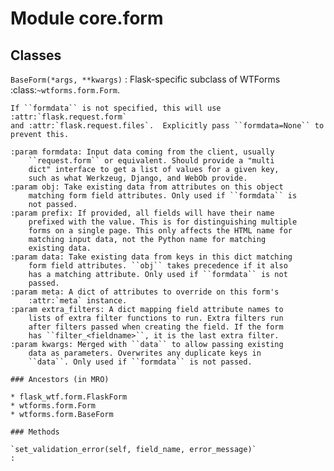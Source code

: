 Module core.form
================

Classes
-------

`BaseForm(*args, **kwargs)`
:   Flask-specific subclass of WTForms :class:`~wtforms.form.Form`.
    
    If ``formdata`` is not specified, this will use :attr:`flask.request.form`
    and :attr:`flask.request.files`.  Explicitly pass ``formdata=None`` to
    prevent this.
    
    :param formdata: Input data coming from the client, usually
        ``request.form`` or equivalent. Should provide a "multi
        dict" interface to get a list of values for a given key,
        such as what Werkzeug, Django, and WebOb provide.
    :param obj: Take existing data from attributes on this object
        matching form field attributes. Only used if ``formdata`` is
        not passed.
    :param prefix: If provided, all fields will have their name
        prefixed with the value. This is for distinguishing multiple
        forms on a single page. This only affects the HTML name for
        matching input data, not the Python name for matching
        existing data.
    :param data: Take existing data from keys in this dict matching
        form field attributes. ``obj`` takes precedence if it also
        has a matching attribute. Only used if ``formdata`` is not
        passed.
    :param meta: A dict of attributes to override on this form's
        :attr:`meta` instance.
    :param extra_filters: A dict mapping field attribute names to
        lists of extra filter functions to run. Extra filters run
        after filters passed when creating the field. If the form
        has ``filter_<fieldname>``, it is the last extra filter.
    :param kwargs: Merged with ``data`` to allow passing existing
        data as parameters. Overwrites any duplicate keys in
        ``data``. Only used if ``formdata`` is not passed.

    ### Ancestors (in MRO)

    * flask_wtf.form.FlaskForm
    * wtforms.form.Form
    * wtforms.form.BaseForm

    ### Methods

    `set_validation_error(self, field_name, error_message)`
    :